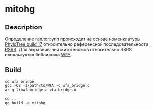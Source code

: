 # mitohg

## Description

Определение гаплогрупп происходит на основе номенклатуры [PhyloTree build 17](http://www.phylotree.org) относительно референсной последовательности [RSRS](http://www.phylotree.org/resources/RSRS.fasta). Для выравнивания митогеномов относительно RSRS используется библиотека [WFA](https://github.com/smarco/WFA).

## Build

```
cd wfa_bridge
gcc -O2 -I/path/to/WFA -c wfa_bridge.c
ar q libwfabridge.a wfa_bridge.o

cd ..
go build -o mitohg
```
